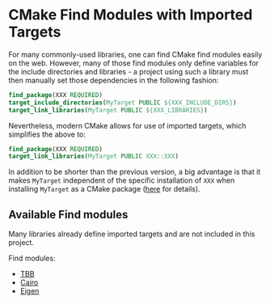 # CMake Find Modules with Imported Targets

For many commonly-used libraries, one can find CMake find modules easily on the web.
However, many of those find modules only define variables for the include directories and libraries - a project using such a library must then manually set those dependencies in the following fashion:

```CMake
find_package(XXX REQUIRED)
target_include_directories(MyTarget PUBLIC ${XXX_INCLUDE_DIRS})
target_link_libraries(MyTarget PUBLIC ${XXX_LIBRARIES})
```

Nevertheless, modern CMake allows for use of imported targets, which simplifies the above to:

```CMake
find_package(XXX REQUIRED)
target_link_libraries(MyTarget PUBLIC XXX::XXX)
```

In addition to be shorter than the previous version, a big advantage is that it makes `MyTarget` independent of the specific installation of `XXX` when installing `MyTarget` as a CMake package ([here](https://cmake.org/cmake/help/latest/manual/cmake-packages.7.html#creating-packages) for details).

## Available Find modules

Many libraries already define imported targets and are not included in this project.

Find modules:
* [TBB](cmake/FindTBB.cmake)
* [Cairo](cmake/FindCairo.cmake)
* [Eigen](cmake/FindEigen3.cmake)
